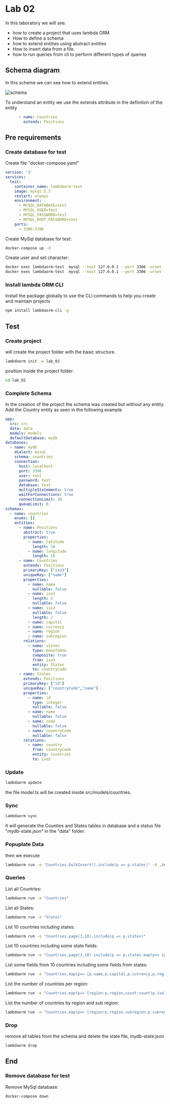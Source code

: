 # Lab 02

In this laboratory we will see:

- how to create a project that uses lambda ORM
- How to define a schema
- how to extend entities using abstract entities
- How to insert data from a file.
- how to run queries from cli to perform different types of queries

## Schema diagram

In this scheme we can see how to extend entities.

![schema](schema2.png)

To understand an entity we use the extends attribute in the definition of the entity

```yaml
      - name: Countries
        extends: Positions
```

## Pre requirements

### Create database for test

Create file "docker-compose.yaml"

```yaml
version: '3'
services:
  test:
    container_name: lambdaorm-test
    image: mysql:5.7
    restart: always
    environment:
      - MYSQL_DATABASE=test
      - MYSQL_USER=test
      - MYSQL_PASSWORD=test
      - MYSQL_ROOT_PASSWORD=root
    ports:
      - 3306:3306
```

Create MySql database for test:

```sh
docker-compose up -d
```

Create user and set character:

```sh
docker exec lambdaorm-test  mysql --host 127.0.0.1 --port 3306 -uroot -proot -e "GRANT ALL ON *.* TO 'test'@'%' with grant option; FLUSH PRIVILEGES;"
docker exec lambdaorm-test  mysql --host 127.0.0.1 --port 3306 -uroot -proot -e "ALTER DATABASE test CHARACTER SET utf8 COLLATE utf8_general_ci;"
```

### Install lambda ORM CLI

Install the package globally to use the CLI commands to help you create and maintain projects

```sh
npm install lambdaorm-cli -g
```

## Test

### Create project

will create the project folder with the basic structure.

```sh
lambdaorm init -w lab_02
```

position inside the project folder.

```sh
cd lab_02
```

### Complete Schema

In the creation of the project the schema was created but without any entity.
Add the Country entity as seen in the following example

```yaml
app:
  src: src
  data: data
  models: models
  defaultDatabase: mydb
databases:
  - name: mydb
    dialect: mysql
    schema: countries
    connection:
      host: localhost
      port: 3306
      user: test
      password: test
      database: test
      multipleStatements: true
      waitForConnections: true
      connectionLimit: 10
      queueLimit: 0
schemas:
  - name: countries
    enums: []
    entities:
      - name: Positions
        abstract: true
        properties:
          - name: latitude
            length: 16
          - name: longitude
            length: 16
      - name: Countries
        extends: Positions
        primaryKey: ["iso3"]
        uniqueKey: ["name"]
        properties:
          - name: name
            nullable: false
          - name: iso3
            length: 3
            nullable: false
          - name: iso2
            nullable: false
            length: 2
          - name: capital
          - name: currency
          - name: region
          - name: subregion
        relations:
          - name: states
            type: manyToOne
            composite: true
            from: iso3
            entity: States
            to: countryCode
      - name: States
        extends: Positions
        primaryKey: ["id"]
        uniqueKey: ["countryCode","name"]
        properties:
          - name: id
            type: integer
            nullable: false
          - name: name
            nullable: false
          - name: code
            nullable: false
          - name: countryCode
            nullable: false
		relations:
          - name: country
            from: countryCode
            entity: Countries
            to: iso3		
```

### Update

```sh
lambdaorm update
```

the file model.ts will be created inside src/models/countries.

### Sync

```sh
lambdaorm sync
```

It will generate the Counties and States tables in database and a status file "mydb-state.json" in the "data" folder.

### Popuplate Data

then we execute

```sh
lambdaorm run -e "Countries.bulkInsert().include(p => p.states)" -d ./data.json
```

### Queries

List all Countries:

```sh
lambdaorm run -e "Countries"
```

List all States:

```sh
lambdaorm run -e "States"
```

List 10 countries including states:

```sh
lambdaorm run -e "Countries.page(1,10).include(p => p.states)"
```

List 10 countries including some state fields:

```sh
lambdaorm run -e "Countries.page(1,10).include(p => p.states.map(p=> [p.name,p.latitude,p.longitude] ))"
```

List some fields from 10 countries including some fields from states:

```sh
lambdaorm run -e "Countries.map(p=> [p.name,p.capital,p.currency,p.region]).page(1,10).include(p => p.states.map(p=> [p.name,p.latitude,p.longitude] ))"
```

List the number of countries per region:

```sh
lambdaorm run -e "Countries.map(p=> {region:p.region,count:count(p.iso3)}) "
```

List the number of countries by region and sub region:

```sh
lambdaorm run -e "Countries.map(p=> {region:p.region,subregion:p.subregion,count:count(p.iso3)}) "
```

### Drop

remove all tables from the schema and delete the state file, mydb-state.json

```sh
lambdaorm drop
```

## End

### Remove database for test

Remove MySql database:

```sh
docker-compose down
```
